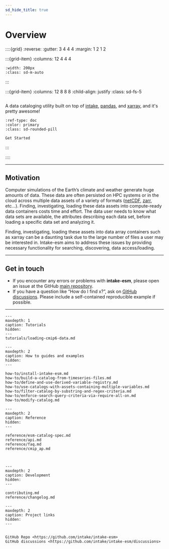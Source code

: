 ```yaml
---
sd_hide_title: true
---
```


# Overview

::::{grid}
:reverse:
:gutter: 3 4 4 4
:margin: 1 2 1 2

:::{grid-item}
:columns: 12 4 4 4

```{image} ../_static/images/NSF_4-Color_bitmap_Logo.png
:width: 200px
:class: sd-m-auto
```

:::

:::{grid-item}
:columns: 12 8 8 8
:child-align: justify
:class: sd-fs-5

```{rubric} Intake-ESM

```

A data cataloging utility built on top of [intake](https://github.com/intake/intake), [pandas](https://pandas.pydata.org/), and [xarray](https://xarray.pydata.org/en/stable/), and it's pretty awesome!

```{button-ref} how-to/install-intake-esm
:ref-type: doc
:color: primary
:class: sd-rounded-pill

Get Started
```

:::

::::

---

## Motivation

Computer simulations of the Earth’s climate and weather generate huge amounts of data.
These data are often persisted on HPC systems or in the cloud across multiple data
assets of a variety of formats ([netCDF](https://www.unidata.ucar.edu/software/netcdf/), [zarr](https://zarr.readthedocs.io/en/stable/), etc...). Finding, investigating,
loading these data assets into compute-ready data containers costs time and effort.
The data user needs to know what data sets are available, the attributes describing
each data set, before loading a specific data set and analyzing it.

Finding, investigating, loading these assets into data array containers
such as xarray can be a daunting task due to the large number of files
a user may be interested in. Intake-esm aims to address these issues by
providing necessary functionality for searching, discovering, data access/loading.

---

## Get in touch

- If you encounter any errors or problems with **intake-esm**, please open an issue at the GitHub [main repository](http://github.com/intake/intake-esm/issues).
- If you have a question like “How do I find x?”, ask on [GitHub discussions](https://github.com/intake/intake-esm/discussions). Please include a self-contained reproducible example if possible.

---

```{toctree}
---
maxdepth: 1
caption: Tutorials
hidden:
---
tutorials/loading-cmip6-data.md
```

```{toctree}
---
maxdepth: 2
caption: How to guides and examples
hidden:
---

how-to/install-intake-esm.md
how-to/build-a-catalog-from-timeseries-files.md
how-to/define-and-use-derived-variable-registry.md
how-to/use-catalogs-with-assets-containing-multiple-variables.md
how-to/filter-catalog-by-substring-and-regex-criteria.md
how-to/enforce-search-query-criteria-via-require-all-on.md
how-to/modify-catalog.md
```

```{toctree}
---
maxdepth: 2
caption: Reference
hidden:
---

reference/esm-catalog-spec.md
reference/api.md
reference/faq.md
reference/cmip_ap.md



```

```{toctree}
---
maxdepth: 2
caption: Development
hidden:
---

contributing.md
reference/changelog.md

```

```{toctree}
---
maxdepth: 2
caption: Project links
hidden:
---


GitHub Repo <https://github.com/intake/intake-esm>
GitHub discussions <https://github.com/intake/intake-esm/discussions>

```

